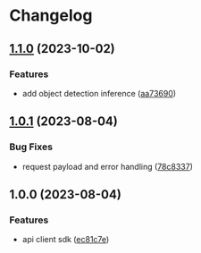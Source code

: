 # Changelog

## [1.1.0](https://github.com/Epigos-AI/epigos-ts/compare/v1.0.1...v1.1.0) (2023-10-02)


### Features

* add object detection inference ([aa73690](https://github.com/Epigos-AI/epigos-ts/commit/aa73690dc11155dc6cf7b4730a2e8c22c7b82982))

## [1.0.1](https://github.com/Epigos-Inc/epigos-ts/compare/v1.0.0...v1.0.1) (2023-08-04)


### Bug Fixes

* request payload and error handling ([78c8337](https://github.com/Epigos-Inc/epigos-ts/commit/78c833752eb3997f4bac64984e0a4fde9b438bfc))

## 1.0.0 (2023-08-04)


### Features

* api client sdk ([ec81c7e](https://github.com/Epigos-Inc/epigos-ts/commit/ec81c7ef566e9e11a263069e4c7131d9b471ff76))
